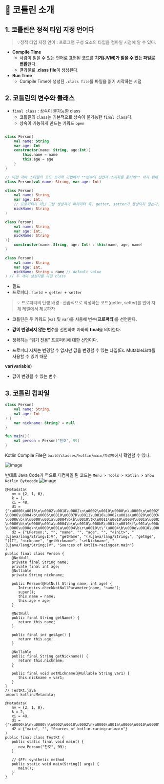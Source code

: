 # 📕 코틀린 소개
## **1. 코틀린은 정적 타입 지정 언어다**

> 💡정적 타입 지정 언어 : 프로그램 구성 요소의 타입을 컴파일 시점에 알 수 있다.

- **Compile Time**
    - 사람이 읽을 수 있는 언어로 표현된 코드를 **기계(JVM)가 읽을 수 있는 파일로 변환**한다.
    - 결과물로 .**class file**이 생성된다.
- **Run Time**
    - Compile Time에 생성된 `.class file`를 파일을 읽기 시작하는 시점

## 2. 코틀린의 변수와 클래스

- `final class` : 상속이 불가능한 class
    - 코틀린의 `class`는 기본적으로 상속이 불가능한 `final class`다.
    - 상속이 가능하게 만드는 키워드 `open`

```kotlin

class Person{
	val name: String
	var age: Int
	constructor(name: String, age:Int){
		this.name = name
		this.age = age
	}
}

// 이런 자바 스타일의 코드 초기화 기법에서 **변수의 선언과 초기화를 동시에** 하기 위해 만든 것이 생성자.
class Person(val name: String, var age: Int)

```

```kotlin
class Person(
	val name: String, 
	var age: Int,
	// 프로퍼티가 아닌 그냥 생성자의 파라미터 즉, getter, setter가 생성되지 않는다.
	nickName: String 
)

```

```kotlin
class Person(
    val name: String,
    var age: Int,
    nickName: String
){
    constructor(name: String, age: Int) : this(name, age, name)
}

class Person(
    val name: String,
    var age: Int,
    nickName: String = name // default value
) // 두 개의 생성자를 가진 class
```

- 필드
- 프로퍼티 : `field + getter + setter`
    
> 💡 프로퍼티의 탄생 배경 : 관습적으로 작성하는 코드(getter, setter)를 언어 자체 레벨에서 제공하자
    
- 코틀린은 두 키워드 (`val` 및 `var`)를 사용해 변수(**프로퍼티**)를 선언한다.

- **값이 변경되지 않는 변수**를 선언하며 자바의 **final**을 의미한다.
- 정확히는 “읽기 전용” 프로퍼티에 대한 선언이다.
- 프로퍼티 자체는 변경할 수 없지만 값을 변경할 수 있는 타입(Ex. MutableList)를 사용할 수 있기 때문

**var(variable)**

- 값이 변경될 수 있는 변수

## **3. 코틀린 컴파일**

```kotlin
class Person(
    val name: String,
    val age: Int
) {
    var nickname: String? = null
}

fun main(){
    val person = Person("찬호", 99)
}
```

Kotlin Compile File은 `build/classes/kotlin/main/파일명`에서 확인할 수 있다.

![image](https://github.com/user-attachments/assets/847f3c80-ebab-445f-b8c0-3234ee5f843d)


반대로 Java Code가 역으로 디컴파일 된 코드는 `Menu > Tools > Kotlin > Show Kotlin Bytecode`
![image](https://github.com/user-attachments/assets/25c11f60-ddcc-4867-8d5f-8fc2f9afb778)

```
@Metadata(
   mv = {2, 1, 0},
   k = 1,
   xi = 48,
   d1 = {"\u0000\u0018\n\u0002\u0018\u0002\n\u0002\u0010\u0000\n\u0000\n\u0002\u0010\u000e\n\u0000\n\u0002\u0010\b\n\u0002\b\u000b\u0018\u00002\u00020\u0001B\u0017\u0012\u0006\u0010\u0002\u001a\u00020\u0003\u0012\u0006\u0010\u0004\u001a\u00020\u0005¢\u0006\u0004\b\u0006\u0010\u0007R\u0011\u0010\u0002\u001a\u00020\u0003¢\u0006\b\n\u0000\u001a\u0004\b\b\u0010\tR\u0011\u0010\u0004\u001a\u00020\u0005¢\u0006\b\n\u0000\u001a\u0004\b\n\u0010\u000bR\u001c\u0010\f\u001a\u0004\u0018\u00010\u0003X\u0086\u000e¢\u0006\u000e\n\u0000\u001a\u0004\b\r\u0010\t\"\u0004\b\u000e\u0010\u000f¨\u0006\u0010"},
   d2 = {"LPerson;", "", "name", "", "age", "", "<init>", "(Ljava/lang/String;I)V", "getName", "()Ljava/lang/String;", "getAge", "()I", "nickname", "getNickname", "setNickname", "(Ljava/lang/String;)V", "Sources of kotlin-racingcar.main"}
)
public final class Person {
   @NotNull
   private final String name;
   private final int age;
   @Nullable
   private String nickname;

   public Person(@NotNull String name, int age) {
      Intrinsics.checkNotNullParameter(name, "name");
      super();
      this.name = name;
      this.age = age;
   }

   @NotNull
   public final String getName() {
      return this.name;
   }

   public final int getAge() {
      return this.age;
   }

   @Nullable
   public final String getNickname() {
      return this.nickname;
   }

   public final void setNickname(@Nullable String var1) {
      this.nickname = var1;
   }
}
// TestKt.java
import kotlin.Metadata;

@Metadata(
   mv = {2, 1, 0},
   k = 2,
   xi = 48,
   d1 = {"\u0000\b\n\u0000\n\u0002\u0010\u0002\n\u0000\u001a\u0006\u0010\u0000\u001a\u00020\u0001¨\u0006\u0002"},
   d2 = {"main", "", "Sources of kotlin-racingcar.main"}
)
public final class TestKt {
   public static final void main() {
      new Person("찬호", 99);
   }

   // $FF: synthetic method
   public static void main(String[] args) {
      main();
   }
}
```
